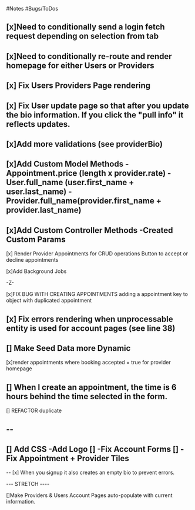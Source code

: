 #Notes
#Bugs/ToDos

[x]Need to conditionally send a login fetch request depending on selection from tab 
--
[x]Need to conditionally re-route and render homepage for either Users or Providers
--
[x] Fix Users Providers Page rendering
-- 
[x] Fix User update page so that after you update the bio information. If you click the "pull info" it reflects updates. 
-- 
[x]Add more validations (see providerBio)
--
[x]Add Custom Model Methods
-Appointment.price (length x provider.rate)
-User.full_name (user.first_name + user.last_name)
-Provider.full_name(provider.first_name + provider.last_name)
--
[x]Add Custom Controller Methods 
-Created Custom Params 
--
[x] Render Provider Appointments for CRUD operations 
Button to accept or decline appointments

[x]Add Background Jobs


-Z-

[x]FIX BUG WITH CREATING APPOINTMENTS adding a appointment key to object with duplicated appointment 

[x] Fix errors rendering when unprocessable entity is used 
for account pages (see line 38)
--
[] Make Seed Data more Dynamic 
--
[x]render appointments where booking accepted = true for provider homepage 


[] When I create an appointment, the time is 6 hours behind the time selected in the form. 
--
[] REFACTOR duplicate 





--
--
[] Add CSS
-Add Logo []
-Fix Account Forms []
-Fix Appointment + Provider Tiles
-
--
[x] When you signup it also creates an empty bio to prevent errors. 



--- STRETCH ----

[]Make Providers & Users Account Pages auto-populate with current information.